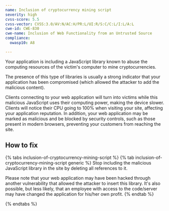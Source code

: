 ```yaml
---
name: Inclusion of cryptocurrency mining script
severity: high
cvss-score: 5.5
cvss-vector: CVSS:3.0/AV:N/AC:H/PR:L/UI:R/S:C/C:L/I:L/A:L
cwe-id: CWE-830
cwe-name: Inclusion of Web Functionality from an Untrusted Source
compliance:
  owasp10: A8

---            
```


Your application is including a JavaScript library known to abuse the computing resources of the victim's computer to mine cryptocurrencies. 

The presence of this type of libraries is usually a strong indicator that your application has been compromised (which allowed the attacker to add the malicious content).

Clients connecting to your web application will turn into victims while this malicious JavaScript uses their computing power, making the device slower. Clients will notice their CPU going to 100% when visiting your site, affecting your application reputation. In addition, your web application may be marked as malicious and be blocked by security controls, such as those present in modern browsers, preventing your customers from reaching the site.

## How to fix

{% tabs inclusion-of-cryptocurrency-mining-script %}
{% tab inclusion-of-cryptocurrency-mining-script generic %}
Stop including the malicious JavaScript library in the site by deleting all references to it. 

Please note that your web application may have been hacked through another vulnerability that allowed the attacker to insert this library. It's also possible, but less likely, that an employee with access to the code/server may have changed the application for his/her own profit.
{% endtab %}

{% endtabs %}
